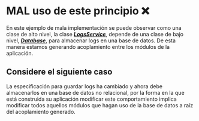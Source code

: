 # MAL uso de este principio :x:

En este ejemplo de mala implementación se puede observar como una clase de alto nivel, la clase <u>***LogsService***</u>,
depende de una clase de bajo nivel, <u>***Database***</u>, para almacenar logs en una base de datos. De esta manera
estamos generando acoplamiento entre los módulos de la aplicación.

## Considere el siguiente caso

La especificación para guardar logs ha cambiado y ahora debe almacenarlos en una base de datos no relacional, por
la forma en la que está construida su aplicación modificar este comportamiento implica modificar todos aquellos
módulos que hagan uso de la base de datos a raíz del acoplamiento generado.